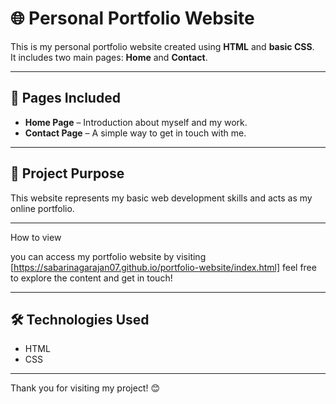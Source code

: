 # 🌐 Personal Portfolio Website

This is my personal portfolio website created using **HTML** and **basic CSS**.  
It includes two main pages: **Home** and **Contact**.

---

## 📄 Pages Included
- **Home Page** – Introduction about myself and my work.
- **Contact Page** – A simple way to get in touch with me.

---

## 🎯 Project Purpose
This website represents my basic web development skills and acts as my online portfolio.

---
How to view 

you can access my portfolio website by visiting [https://sabarinagarajan07.github.io/portfolio-website/index.html] feel free to explore the content and get in touch!

---

## 🛠️ Technologies Used
- HTML
- CSS

---

Thank you for visiting my project! 😊
